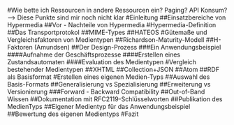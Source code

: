 #Wie bette ich Ressourcen in andere Ressourcen ein? Paging? API Konsum?--> Diese Punkte sind mir noch nicht klar
#Einleitung
##Einsatzbereiche von Hypermedia
##Vor - Nachteile von Hypermedia
#Hypermedia-Definition
##Das Transportprotokol
##MIME-Types
##HATEOS
#Gütemaße und Vergleichsfaktoren von Medientypen
##Richardson-Maturity-Modell
##H-Faktoren (Amundsen)
##Der Design-Prozess
###Ein Anwendungsbeispiel
####Aufnahme der Geschäftsprozesse
####Erstellen eines Zustandsautomaten
####Evaluation des Medientypen
#Vergleich bestehender Medientypen
##XHTML
##Collection+JSON
##Atom
##RDF als Basisformat
#Erstellen eines eigenen Medien-Typs
##Auswahl des Basis-Formats
##Generalisierung vs Spezialisierung
##Erweiterung vs Versionierung
###Forward - Backward Compatibility
##Out-of-Band Wissen
##Dokumentation mit RFC2119-Schlüsselworten
##Publikation des MedienTyps
##Eigener Medientyp für das Anwendungsbeispiel
##Bewertung des eigenen Medientyps
#Fazit
